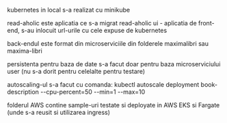 kubernetes in local s-a realizat cu minikube

read-aholic este aplicatia ce s-a migrat
read-aholic ui - aplicatia de front-end, s-au inlocuit url-urile cu cele expuse de kubernetes

back-endul este format din microserviciile din folderele maximalibri sau maxima-libri

persistenta pentru baza de date s-a facut doar pentru baza microserviciului user (nu s-a dorit pentru celelalte pentru testare)

autoscaling-ul s-a facut cu comanda:
kubectl autoscale deployment book-description --cpu-percent=50 --min=1 --max=10

folderul AWS contine sample-uri testate si deployate in AWS EKS si Fargate (unde s-a reusit si utilizarea ingress)
